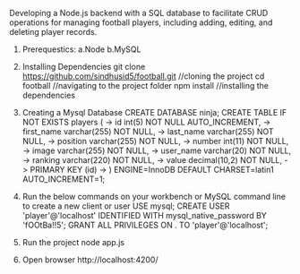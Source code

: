 Developing a Node.js backend with a SQL database to facilitate CRUD operations for managing football players, including adding, editing, and deleting player records. 

1. Prerequestics:
   a.Node
   b.MySQL

2. Installing Dependencies
   git clone https://github.com/sindhusid5/football.git     //cloning the project
   cd football                                             //navigating to the project folder
   npm install                                            //installing the dependencies

3. Creating a Mysql Database 
    CREATE DATABASE ninja;
    CREATE TABLE IF NOT EXISTS players (
    ->   id int(5) NOT NULL AUTO_INCREMENT,
    ->   first_name varchar(255) NOT NULL,
    ->   last_name varchar(255) NOT NULL,
    ->   position varchar(255) NOT NULL,
    ->   number int(11) NOT NULL,
    ->   image varchar(255) NOT NULL,
    -> user_name varchar(20) NOT NULL,
    ->   ranking varchar(220) NOT NULL,
    ->   value decimal(10,2) NOT NULL,
    ->   PRIMARY KEY (id)
    -> ) ENGINE=InnoDB DEFAULT CHARSET=latin1 AUTO_INCREMENT=1;

4. Run the below commands on your workbench or MySQL command line to create a new client or user
   USE mysql;
   CREATE USER 'player'@'localhost' IDENTIFIED WITH mysql_native_password BY 'fOOtBa!!5';
   GRANT ALL PRIVILEGES ON . TO 'player'@'localhost';

5. Run the project
   node app.js

6. Open browser http://localhost:4200/
  

